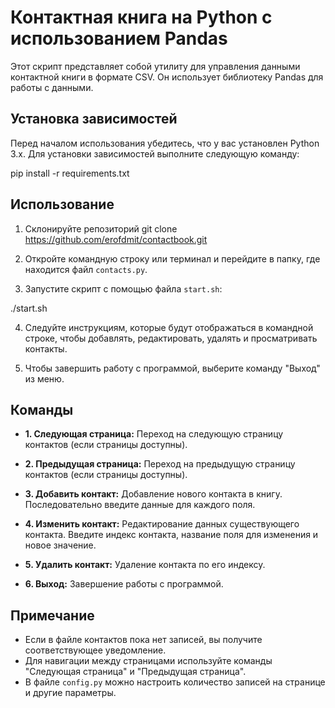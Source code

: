 # Контактная книга на Python с использованием Pandas

Этот скрипт представляет собой утилиту для управления данными контактной книги в формате CSV. Он использует библиотеку Pandas для работы с данными.

## Установка зависимостей

Перед началом использования убедитесь, что у вас установлен Python 3.x. Для установки зависимостей выполните следующую команду:

pip install -r requirements.txt



## Использование

1. Склонируйте репозиторий git clone https://github.com/erofdmit/contactbook.git

2. Откройте командную строку или терминал и перейдите в папку, где находится файл `contacts.py`.

3. Запустите скрипт с помощью файла `start.sh`:

./start.sh

4. Следуйте инструкциям, которые будут отображаться в командной строке, чтобы добавлять, редактировать, удалять и просматривать контакты.

5. Чтобы завершить работу с программой, выберите команду "Выход" из меню.

## Команды

- **1. Следующая страница:** Переход на следующую страницу контактов (если страницы доступны).

- **2. Предыдущая страница:** Переход на предыдущую страницу контактов (если страницы доступны).

- **3. Добавить контакт:** Добавление нового контакта в книгу. Последовательно введите данные для каждого поля.

- **4. Изменить контакт:** Редактирование данных существующего контакта. Введите индекс контакта, название поля для изменения и новое значение.

- **5. Удалить контакт:** Удаление контакта по его индексу.

- **6. Выход:** Завершение работы с программой.

## Примечание

- Если в файле контактов пока нет записей, вы получите соответствующее уведомление.
- Для навигации между страницами используйте команды "Следующая страница" и "Предыдущая страница".
- В файле `config.py` можно настроить количество записей на странице и другие параметры.


